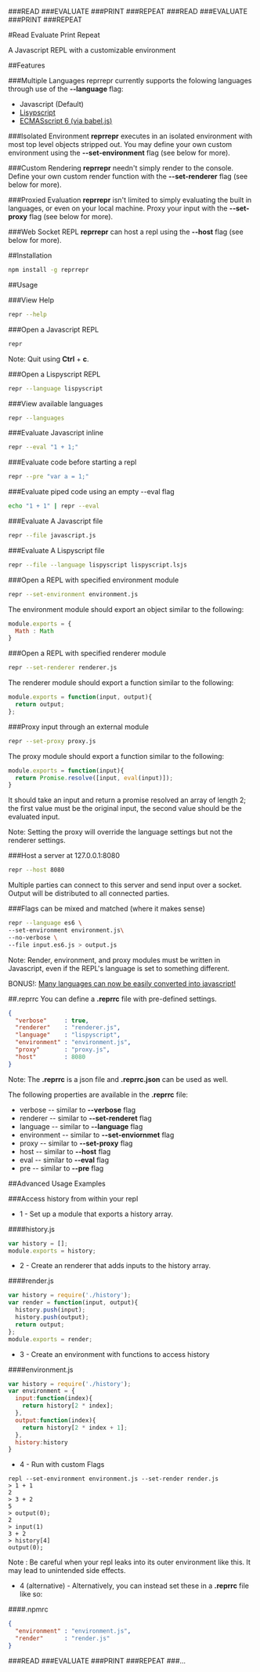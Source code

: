 ###READ
###EVALUATE
###PRINT
###REPEAT
###READ
###EVALUATE
###PRINT
###REPEAT

#Read Evaluate Print Repeat

A Javascript REPL with a customizable environment

##Features

###Multiple Languages
 reprrepr currently supports the folowing languages through use of the __--language__ flag:
  - Javascript (Default)
  - [Lisypscript](http://lispyscript.com/)
  - [ECMASscript 6 (via babel.js)](https://babeljs.io/)

###Isolated Environment
  __reprrepr__ executes in an isolated environment with most top level objects stripped out. You may define your own custom environment using the __--set-environment__ flag (see below for more).

###Custom Rendering
  __reprrepr__ needn't simply render to the console. Define your own custom render function with the __--set-renderer__ flag (see below for more).

###Proxied Evaluation
  __reprrepr__ isn't limited to simply evaluating the built in languages, or even on your local machine. Proxy your input with the  __--set-proxy__ flag (see below for more).

###Web Socket REPL
  __reprrepr__ can host a repl using the __--host__ flag (see below for more).

##Installation

```bash
npm install -g reprrepr
```

##Usage

###View Help
```bash
repr --help
```

###Open a Javascript REPL
```bash
repr
```
Note: Quit using __Ctrl__ + __c__.

###Open a Lispyscript REPL
```bash
repr --language lispyscript
```

###View available languages
```bash
repr --languages
```

###Evaluate Javascript inline
```bash
repr --eval "1 + 1;"

```

###Evaluate code before starting a repl
```bash
repr --pre "var a = 1;"

```

###Evaluate piped code using an empty --eval flag
```bash
echo "1 + 1" | repr --eval
```

###Evaluate A Javascript file
```bash
repr --file javascript.js
```

###Evaluate A Lispyscript file
```bash
repr --file --language lispyscript lispyscript.lsjs
```

###Open a REPL with specified environment module
```bash
repr --set-environment environment.js
```
The environment module should export an object similar to the following:

```js
module.exports = {
  Math : Math
}
```

###Open a REPL with specified renderer module
```bash
repr --set-renderer renderer.js
```
The renderer module should export a function similar to the following:

```js
module.exports = function(input, output){
  return output;
};
```

###Proxy input through an external module
```bash
repr --set-proxy proxy.js
```
The proxy module should export a function similar to the following:

```js
module.exports = function(input){
  return Promise.resolve([input, eval(input)]);
}
```
It should take an input and return a promise resolved an array of length 2;
  the first value must be the original input,
  the second value should be the evaluated input.

Note: Setting the proxy will override the language settings
but not the renderer settings.

###Host a server at 127.0.0.1:8080
```bash
repr --host 8080
```
Multiple parties can connect to this server and send input over a socket.
Output will be distributed to all connected parties.


###Flags can be mixed and matched (where it makes sense)
```bash
repr --language es6 \
--set-environment environment.js\
--no-verbose \
--file input.es6.js > output.js
```
Note: Render, environment, and proxy modules must be written in Javascript, even if the REPL's language is set to something different.

BONUS!: [Many languages can now be easily converted into javascript!](https://github.com/jashkenas/coffeescript/wiki/List-of-languages-that-compile-to-JS)

##.reprrc
You can define a __.reprrc__ file with pre-defined settings.

```json
{
  "verbose"     : true,
  "renderer"    : "renderer.js",
  "language"    : "lispyscript",
  "environment" : "environment.js",
  "proxy"       : "proxy.js",
  "host"        : 8080
}
```
Note: The __.reprrc__ is a json file and __.reprrc.json__ can be used as well.

The following properties are available in the __.reprrc__ file:

  - verbose     -- similar to  __--verbose__ flag
  - renderer    -- similar to  __--set-renderet__ flag
  - language    -- similar to  __--language__ flag
  - environment -- similar to  __--set-enviornmet__ flag
  - proxy       -- similar to  __--set-proxy__ flag
  - host        -- similar to  __--host__ flag
  - eval        -- similar to  __--eval__ flag
  - pre         -- similar to  __--pre__ flag

##Advanced Usage Examples

###Access history from within your repl

 - 1 - Set up a module that exports a history array.

####history.js
```javascript
var history = [];
module.exports = history;
```

 - 2 - Create an renderer that adds inputs to the history array.

####render.js
```javascript
var history = require('./history');
var render = function(input, output){
  history.push(input);
  history.push(output);
  return output;
};
module.exports = render;
```

 - 3 - Create an environment with functions to access history

####environment.js

```javascript
var history = require('./history');
var environment = {
  input:function(index){
    return history[2 * index];
  },
  output:function(index){
    return history[2 * index + 1];
  },
  history:history
}
```
 - 4 - Run with custom Flags

```
repl --set-environment environment.js --set-render render.js
> 1 + 1
2
> 3 + 2
5
> output(0);
2
> input(1)
3 + 2
> history[4]
output(0);
```
Note : Be careful when your repl leaks into its outer environment like this.
It may lead to unintended side effects.

 - 4 (alternative) - Alternatively, you can instead set these in a __.reprrc__ file like so:

####.npmrc

```json
{
  "environment" : "environment.js",
  "render"      : "render.js"
}
```

###READ
###EVALUATE
###PRINT
###REPEAT
###...
